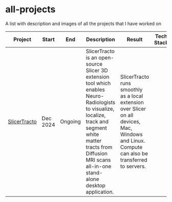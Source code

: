 # all-projects
A list with description and images of all the projects that I have worked on


| Project | Start | End | Description | Result | Tech Stack | Files | Domain | 
|---------|-------|-----|-------------|--------|------------|-------|--------|
| [SlicerTracto](https://github.com/anoushkrit/SlicerTracto) | Dec 2024 | Ongoing | SlicerTracto is an open-source Slicer 3D extension tool which enables Neuro-Radiologists to visualize, localize, track and segment white matter tracts from Diffusion MRI scans all-in-one stand-alone desktop application. | SlicerTracto runs smoothly as a local extension over Slicer on all devices, Mac, Windows and Linux. Compute can also be transferred to servers.|  | | |

